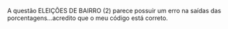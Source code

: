 A questão ELEIÇÕES DE BAIRRO (2) parece possuir um erro na saídas das porcentagens...acredito que o meu código está correto.
